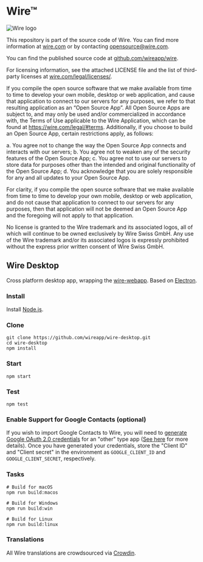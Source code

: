 # Wire™

![Wire logo](https://github.com/wireapp/wire/blob/master/assets/logo.png?raw=true)

This repository is part of the source code of Wire. You can find more information at [wire.com](https://wire.com) or by contacting opensource@wire.com.

You can find the published source code at [github.com/wireapp/wire](https://github.com/wireapp/wire).

For licensing information, see the attached LICENSE file and the list of third-party licenses at [wire.com/legal/licenses/](https://wire.com/legal/licenses/).

If you compile the open source software that we make available from time to time to develop your own mobile, desktop or web application, and cause that application to connect to our servers for any purposes, we refer to that resulting application as an “Open Source App”.  All Open Source Apps are subject to, and may only be used and/or commercialized in accordance with, the Terms of Use applicable to the Wire Application, which can be found at https://wire.com/legal/#terms.  Additionally, if you choose to build an Open Source App, certain restrictions apply, as follows:

a. You agree not to change the way the Open Source App connects and interacts with our servers; b. You agree not to weaken any of the security features of the Open Source App; c. You agree not to use our servers to store data for purposes other than the intended and original functionality of the Open Source App; d. You acknowledge that you are solely responsible for any and all updates to your Open Source App.

For clarity, if you compile the open source software that we make available from time to time to develop your own mobile, desktop or web application, and do not cause that application to connect to our servers for any purposes, then that application will not be deemed an Open Source App and the foregoing will not apply to that application.

No license is granted to the Wire trademark and its associated logos, all of which will continue to be owned exclusively by Wire Swiss GmbH. Any use of the Wire trademark and/or its associated logos is expressly prohibited without the express prior written consent of Wire Swiss GmbH.

## Wire Desktop

Cross platform desktop app, wrapping the [wire-webapp](https://github.com/wireapp/wire-webapp).
Based on [Electron](http://electron.atom.io).

### Install

Install [Node.js](https://nodejs.org/).

### Clone

```shell
git clone https://github.com/wireapp/wire-desktop.git
cd wire-desktop
npm install
```

### Start

```shell
npm start
```

### Test

```shell
npm test
```
### Enable Support for Google Contacts (optional)

If you wish to import Google Contacts to Wire, you will need to [generate Google OAuth 2.0 credentials](https://console.developers.google.com/apis/credentials/oauthclient) for an "other" type app ([See here](https://developers.google.com/identity/protocols/OAuth2) for more details). Once you have generated your credentials, store the "Client ID" and "Client secret" in the environment as `GOOGLE_CLIENT_ID` and `GOOGLE_CLIENT_SECRET`, respectively.

### Tasks

```shell
# Build for macOS
npm run build:macos

# Build for Windows
npm run build:win

# Build for Linux
npm run build:linux
```

### Translations

All Wire translations are crowdsourced via [Crowdin](https://crowdin.com/projects/wire).
